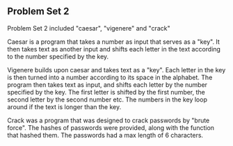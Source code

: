 ## Problem Set 2

Problem Set 2 included "caesar", "vigenere" and "crack"

Caesar is a program that takes a number as input that serves as a "key". It then takes text as another input and shifts each letter in the text according to the number specified by the key.

Vigenere builds upon caesar and takes text as a "key". Each letter in the key is then turned into a number according to its space in the alphabet.
The program then takes text as input, and shifts each letter by the number specified by the key. The first letter is shifted by the first number, the second letter by the second number etc.
The numbers in the key loop around if the text is longer than the key.

Crack was a program that was designed to crack passwords by "brute force". The hashes of passwords were provided, along with the function that hashed them.
The passwords had a max length of 6 characters.
